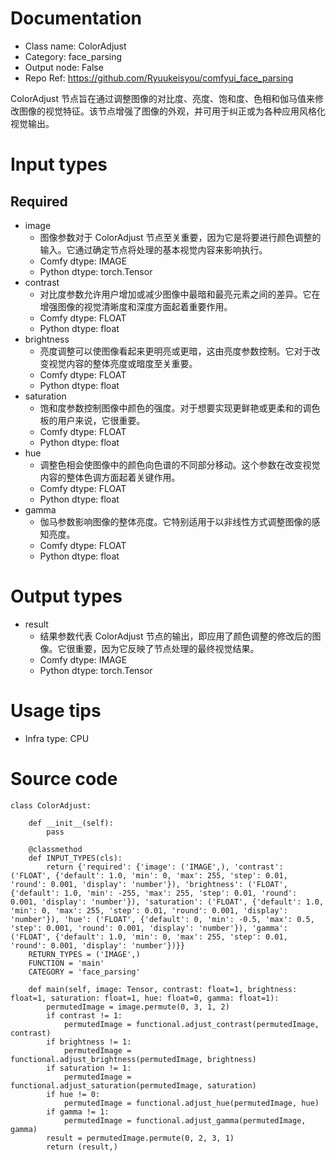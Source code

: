 # Documentation
- Class name: ColorAdjust
- Category: face_parsing
- Output node: False
- Repo Ref: https://github.com/Ryuukeisyou/comfyui_face_parsing

ColorAdjust 节点旨在通过调整图像的对比度、亮度、饱和度、色相和伽马值来修改图像的视觉特征。该节点增强了图像的外观，并可用于纠正或为各种应用风格化视觉输出。

# Input types
## Required
- image
    - 图像参数对于 ColorAdjust 节点至关重要，因为它是将要进行颜色调整的输入。它通过确定节点将处理的基本视觉内容来影响执行。
    - Comfy dtype: IMAGE
    - Python dtype: torch.Tensor
- contrast
    - 对比度参数允许用户增加或减少图像中最暗和最亮元素之间的差异。它在增强图像的视觉清晰度和深度方面起着重要作用。
    - Comfy dtype: FLOAT
    - Python dtype: float
- brightness
    - 亮度调整可以使图像看起来更明亮或更暗，这由亮度参数控制。它对于改变视觉内容的整体亮度或暗度至关重要。
    - Comfy dtype: FLOAT
    - Python dtype: float
- saturation
    - 饱和度参数控制图像中颜色的强度。对于想要实现更鲜艳或更柔和的调色板的用户来说，它很重要。
    - Comfy dtype: FLOAT
    - Python dtype: float
- hue
    - 调整色相会使图像中的颜色向色谱的不同部分移动。这个参数在改变视觉内容的整体色调方面起着关键作用。
    - Comfy dtype: FLOAT
    - Python dtype: float
- gamma
    - 伽马参数影响图像的整体亮度。它特别适用于以非线性方式调整图像的感知亮度。
    - Comfy dtype: FLOAT
    - Python dtype: float

# Output types
- result
    - 结果参数代表 ColorAdjust 节点的输出，即应用了颜色调整的修改后的图像。它很重要，因为它反映了节点处理的最终视觉结果。
    - Comfy dtype: IMAGE
    - Python dtype: torch.Tensor

# Usage tips
- Infra type: CPU

# Source code
```
class ColorAdjust:

    def __init__(self):
        pass

    @classmethod
    def INPUT_TYPES(cls):
        return {'required': {'image': ('IMAGE',), 'contrast': ('FLOAT', {'default': 1.0, 'min': 0, 'max': 255, 'step': 0.01, 'round': 0.001, 'display': 'number'}), 'brightness': ('FLOAT', {'default': 1.0, 'min': -255, 'max': 255, 'step': 0.01, 'round': 0.001, 'display': 'number'}), 'saturation': ('FLOAT', {'default': 1.0, 'min': 0, 'max': 255, 'step': 0.01, 'round': 0.001, 'display': 'number'}), 'hue': ('FLOAT', {'default': 0, 'min': -0.5, 'max': 0.5, 'step': 0.001, 'round': 0.001, 'display': 'number'}), 'gamma': ('FLOAT', {'default': 1.0, 'min': 0, 'max': 255, 'step': 0.01, 'round': 0.001, 'display': 'number'})}}
    RETURN_TYPES = ('IMAGE',)
    FUNCTION = 'main'
    CATEGORY = 'face_parsing'

    def main(self, image: Tensor, contrast: float=1, brightness: float=1, saturation: float=1, hue: float=0, gamma: float=1):
        permutedImage = image.permute(0, 3, 1, 2)
        if contrast != 1:
            permutedImage = functional.adjust_contrast(permutedImage, contrast)
        if brightness != 1:
            permutedImage = functional.adjust_brightness(permutedImage, brightness)
        if saturation != 1:
            permutedImage = functional.adjust_saturation(permutedImage, saturation)
        if hue != 0:
            permutedImage = functional.adjust_hue(permutedImage, hue)
        if gamma != 1:
            permutedImage = functional.adjust_gamma(permutedImage, gamma)
        result = permutedImage.permute(0, 2, 3, 1)
        return (result,)
```